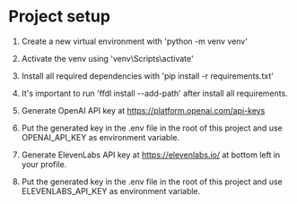 # Project setup
1. Create a new virtual environment with 'python -m venv venv'
2. Activate the venv using 'venv\Scripts\activate'
3. Install all required dependencies with 'pip install -r requirements.txt'
4. It's important to run 'ffdl install --add-path' after install all requirements.

1. Generate OpenAI API key at https://platform.openai.com/api-keys
2. Put the generated key in the .env file in the root of this project and use OPENAI_API_KEY as environment variable.
3. Generate ElevenLabs API key at https://elevenlabs.io/ at bottom left in your profile.
4. Put the generated key in the .env file in the root of this project and use ELEVENLABS_API_KEY as environment variable.